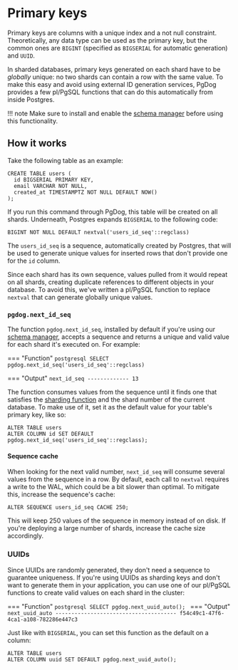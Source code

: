 # Primary keys

Primary keys are columns with a unique index and a not null constraint. Theoretically, any data type can be used as the primary key, but the common ones are `BIGINT` (specified as `BIGSERIAL` for automatic generation) and `UUID`.

In sharded databases, primary keys generated on each shard have to be _globally_ unique: no two shards can contain a row with the same value. To make this easy and avoid using external ID generation services, PgDog provides a few pl/PgSQL functions that can do this automatically from inside Postgres.

!!! note
    Make sure to install and enable the [schema manager](manager.md) before using this functionality.

## How it works

Take the following table as an example:

```postgresql
CREATE TABLE users (
  id BIGSERIAL PRIMARY KEY,
  email VARCHAR NOT NULL,
  created_at TIMESTAMPTZ NOT NULL DEFAULT NOW()
);
```

If you run this command through PgDog, this table will be created on all shards. Underneath, Postgres expands `BIGSERIAL` to the following code:

```postgresql
BIGINT NOT NULL DEFAULT nextval('users_id_seq'::regclass)
```

The `users_id_seq` is a sequence, automatically created by Postgres, that will be used to generate unique values for inserted rows that don't provide one for the `id` column.

Since each shard has its own sequence, values pulled from it would repeat on all shards, creating duplicate references to different objects in your database. To avoid this, we've written a pl/PgSQL function to replace `nextval` that can generate globally unique values.

### `pgdog.next_id_seq`

The function `pgdog.next_id_seq`, installed by default if you're using our [schema manager](manager.md), accepts a sequence and returns a unique and valid value for each shard it's executed on. For example:

=== "Function"
    ```postgresql
    SELECT pgdog.next_id_seq('users_id_seq'::regclass)
    ```

=== "Output"
    ```
     next_id_seq
    -------------
             13
    ```

The function consumes values from the sequence until it finds one that satisfies the [sharding function](../sharding-functions.md) and the shard number of the current database. To make use of it, set it as the default value for your table's primary key, like so:

```postgresql
ALTER TABLE users
ALTER COLUMN id SET DEFAULT pgdog.next_id_seq('users_id_seq'::regclass);
```

#### Sequence cache

When looking for the next valid number, `next_id_seq` will consume several values from the sequence in a row. By default, each call to `nextval` requires a write to the WAL, which could be a bit slower than optimal. To mitigate this, increase the sequence's cache:

```postgresql
ALTER SEQUENCE users_id_seq CACHE 250;
```

This will keep 250 values of the sequence in memory instead of on disk. If you're deploying a large number of shards, increase the cache size accordingly.

### UUIDs

Since UUIDs are randomly generated, they don't need a sequence to guarantee uniqueness. If you're using UUIDs as sharding keys and don't want to generate them in your application, you can use one of our pl/PgSQL functions to create valid values on each shard in the cluster:

=== "Function"
    ```postgresql
    SELECT pgdog.next_uuid_auto();
    ```
=== "Output"
    ```
                next_uuid_auto
    --------------------------------------
     f54c49c1-47f6-4ca1-a108-782286e447c3
    ```

Just like with `BIGSERIAL`, you can set this function as the default on a column:

```postgresql
ALTER TABLE users
ALTER COLUMN uuid SET DEFAULT pgdog.next_uuid_auto();
```
